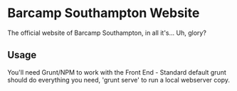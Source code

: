 # Barcamp Southampton Website
The official website of Barcamp Southampton, in all it's... Uh, glory?

Usage
-----
You'll need Grunt/NPM to work with the Front End - Standard default grunt should do everything you need, 'grunt serve' to run a local webserver copy.
